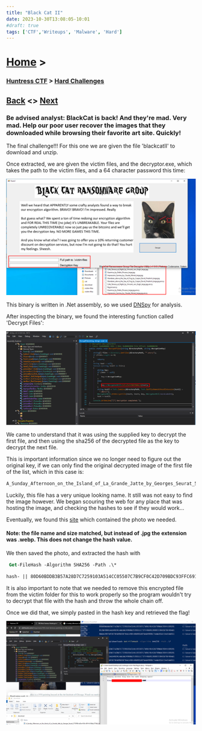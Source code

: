 ```yaml
---
title: "Black Cat II"
date: 2023-10-30T13:08:05-10:01
#draft: true
tags: ['CTF','Writeups', 'Malware', 'Hard']
---
```

 
# [Home](https://jjolley91.github.io/blog/) >

###  [Huntress CTF](https://jjolley91.github.io/blog/huntress_ctf_2023) >  [Hard Challenges](https://jjolley91.github.io/blog/huntress_ctf_2023/3.Hard/)

## [Back](https://jjolley91.github.io/blog/huntress_ctf_2023/3.Hard/crab_rave)  <> [Next](https://jjolley91.github.io/blog/huntress_ctf_2023/3.Hard) 

### Be advised analyst: BlackCat is back! And they're mad. Very mad. Help our poor user recover the images that they downloaded while browsing their favorite art site. Quickly!


The final challenge!!! For this one we are given the file 'blackcatII' to download and unzip. 

Once extracted, we are given the victim files, and the decryptor.exe, which takes the path to the victim files, and a 64 character password this time:

![blackcatii1](https://github.com/jjolley91/blog/blob/main/static/Huntress_CTF_2023/blackcatii1.png?raw=true)


This binary is written in .Net assembly, so we used [DNSpy](https://github.com/dnSpy/dnSpy) for analysis.  

After inspecting the binary, we found the interesting function called 'Decrypt Files':

![blackcatii2](https://github.com/jjolley91/blog/blob/main/static/Huntress_CTF_2023/blackcatii2.png?raw=true)

We came to understand that it was using the supplied key to decrypt the first file, and then using the sha256 of the decrypted file as the key to decrypt the next file.  

This is important information since we no longer need to figure out the original key, if we can only find the original decrypted image of the first file of the list, which in this case is:
```txt
A_Sunday_Afternoon_on_the_Island_of_La_Grande_Jatte_by_Georges_Seurat_5773ff06-a03e-401b-8914-6106bc277bfd_large.jpg
```
Luckily, this file has a very unique looking name. It still was not easy to find the image however. We began scouring the web for any place that was hosting the image, and checking the hashes to see if they would work...

Eventually, we found this [site](https://www.atxfinearts.com/blogs/news/100-most-famous-paintings-in-the-world) which contained the photo we needed.

#### Note: the file name and size matched, but instead of .jpg the extension was .webp. This does not change the hash value.

We then saved the photo, and extracted the hash with 
```ps
 Get-FileHash -Algorithm SHA256 -Path .\*
 ```

 ```txt
 hash- || 80D60BDDB3B57A28D7C7259103A514CC05507C7B9CF0C42D709BDC93FFC69191 || 
 ```

It is also important to note that we needed to remove this encrypted file from the victim folder for this to work properly so the program wouldn't try to decrypt that file with the hash and throw the whole chain off.

Once we did that, we simply pasted in the hash key and retrieved the flag!


![blackcatii3](https://github.com/jjolley91/blog/blob/main/static/Huntress_CTF_2023/blackcatii3.png?raw=true)